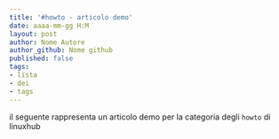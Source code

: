 ```yaml
---
title: '#howto - articolo demo' 
date: aaaa-mm-gg H:M
layout: post 
author: Nome Autore
author_github: Nome github 
published: false
tags: 
- lista 
- dei 
- tags 
---
```




il seguente rappresenta un articolo demo per la categoria degli `howto` di linuxhub
